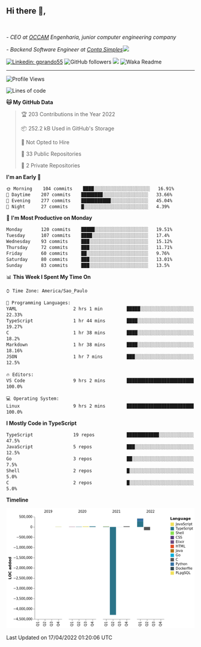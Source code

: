 <h2>Hi there  👋,</h2> </br>

<p><em>- CEO at <a href="https://occamengenharia.com/">OCCAM</a> Engenharia, junior computer engineering company
</em></p>

<p><em>- Backend Software Engineer at <a href="https://contasimples.com">Conta Simples</a><img src="https://media.giphy.com/media/WUlplcMpOCEmTGBtBW/giphy.gif" width="30"> 
</em></p>

[![Linkedin: gprando55](https://img.shields.io/badge/-gprando55-blue?style=flat-square&logo=Linkedin&logoColor=white&link=https://www.linkedin.com/in/gprando55/)](https://www.linkedin.com/in/gprando55)
![GitHub followers](https://img.shields.io/github/followers/gprando55?label=Follow&style=social)
![](https://visitor-badge.glitch.me/badge?page_id=gprando55.gprando55)
![Waka Readme](https://github.com/gprando55/gprando55/workflows/Waka%20Readme/badge.svg)

---
<!--START_SECTION:waka-->
![Profile Views](http://img.shields.io/badge/Profile%20Views-0-blue)

![Lines of code](https://img.shields.io/badge/From%20Hello%20World%20I%27ve%20Written--4%20Million%20lines%20of%20code-blue)

**🐱 My GitHub Data** 

> 🏆 203 Contributions in the Year 2022
 > 
> 📦 252.2 kB Used in GitHub's Storage 
 > 
> 🚫 Not Opted to Hire
 > 
> 📜 33 Public Repositories 
 > 
> 🔑 2 Private Repositories  
 > 
**I'm an Early 🐤** 

```text
🌞 Morning    104 commits    ████░░░░░░░░░░░░░░░░░░░░░   16.91% 
🌆 Daytime    207 commits    ████████░░░░░░░░░░░░░░░░░   33.66% 
🌃 Evening    277 commits    ███████████░░░░░░░░░░░░░░   45.04% 
🌙 Night      27 commits     █░░░░░░░░░░░░░░░░░░░░░░░░   4.39%

```
📅 **I'm Most Productive on Monday** 

```text
Monday       120 commits    █████░░░░░░░░░░░░░░░░░░░░   19.51% 
Tuesday      107 commits    ████░░░░░░░░░░░░░░░░░░░░░   17.4% 
Wednesday    93 commits     ███░░░░░░░░░░░░░░░░░░░░░░   15.12% 
Thursday     72 commits     ███░░░░░░░░░░░░░░░░░░░░░░   11.71% 
Friday       60 commits     ██░░░░░░░░░░░░░░░░░░░░░░░   9.76% 
Saturday     80 commits     ███░░░░░░░░░░░░░░░░░░░░░░   13.01% 
Sunday       83 commits     ███░░░░░░░░░░░░░░░░░░░░░░   13.5%

```


📊 **This Week I Spent My Time On** 

```text
⌚︎ Time Zone: America/Sao_Paulo

💬 Programming Languages: 
YAML                     2 hrs 1 min         █████░░░░░░░░░░░░░░░░░░░░   22.33% 
TypeScript               1 hr 44 mins        ████░░░░░░░░░░░░░░░░░░░░░   19.27% 
C                        1 hr 38 mins        ████░░░░░░░░░░░░░░░░░░░░░   18.2% 
Markdown                 1 hr 38 mins        ████░░░░░░░░░░░░░░░░░░░░░   18.16% 
JSON                     1 hr 7 mins         ███░░░░░░░░░░░░░░░░░░░░░░   12.5%

🔥 Editors: 
VS Code                  9 hrs 2 mins        █████████████████████████   100.0%

💻 Operating System: 
Linux                    9 hrs 2 mins        █████████████████████████   100.0%

```

**I Mostly Code in TypeScript** 

```text
TypeScript               19 repos            ████████████░░░░░░░░░░░░░   47.5% 
JavaScript               5 repos             ███░░░░░░░░░░░░░░░░░░░░░░   12.5% 
Go                       3 repos             ██░░░░░░░░░░░░░░░░░░░░░░░   7.5% 
Shell                    2 repos             █░░░░░░░░░░░░░░░░░░░░░░░░   5.0% 
C                        2 repos             █░░░░░░░░░░░░░░░░░░░░░░░░   5.0%

```


**Timeline**

![Chart not found](https://raw.githubusercontent.com/gprando55/gprando55/master/charts/bar_graph.png) 


 Last Updated on 17/04/2022 01:20:06 UTC
<!--END_SECTION:waka-->